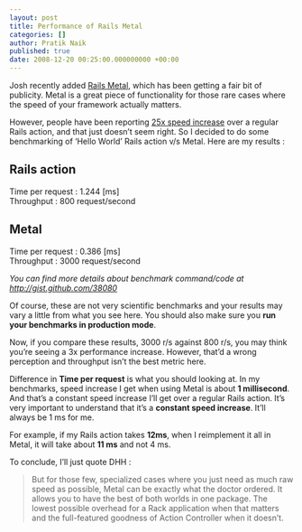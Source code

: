 ```yaml
---
layout: post
title: Performance of Rails Metal
categories: []
author: Pratik Naik
published: true
date: 2008-12-20 00:25:00.000000000 +00:00
---
```

<p>Josh recently added <a href="https://rubyonrails.org/2008/12/17/introducing-rails-metal">Rails Metal</a>, which has been getting a fair bit of publicity. Metal is a great piece of functionality for those rare cases where the speed of your framework actually matters.</p>
<p>However, people have been reporting <a href="http://www.infoq.com/news/2008/12/rails-metal">25x speed increase</a> over a regular Rails action, and that just doesn&#8217;t seem right. So I decided to do some benchmarking of &#8216;Hello World&#8217; Rails action v/s Metal. Here are my results :</p>
<h2>Rails action</h2>
<filter:code>Time per request : 1.244 [ms]<br />
Throughput : 800 request/second</filter:code>
<h2>Metal</h2>
<filter:code>Time per request : 0.386 [ms]<br />
Throughput : 3000 request/second</filter:code>
<p><i>You can find more details about benchmark command/code at <a href="http://gist.github.com/38080">http://gist.github.com/38080</a></i></p>
<p>Of course, these are not very scientific benchmarks and your results may vary a little from what you see here. You should also make sure you <strong>run your benchmarks in production mode</strong>.</p>
<p>Now, if you compare these results, 3000 r/s against 800 r/s, you may think you&#8217;re seeing a 3x performance increase. However, that&#8217;d a wrong perception and throughput isn&#8217;t the best metric here.</p>
<p>Difference in <strong>Time per request</strong> is what you should looking at. In my benchmarks, speed increase I get when using Metal is about <strong>1 millisecond</strong>. And that&#8217;s a constant speed increase I&#8217;ll get over a regular Rails action. It&#8217;s very important to understand that it&#8217;s a <strong>constant speed increase</strong>. It&#8217;ll always be 1 ms for me.</p>
<p>For example, if my Rails action takes <strong>12ms</strong>, when I reimplement it all in Metal, it will take about <strong>11 ms</strong> and not 4 ms.</p>
<p>To conclude, I&#8217;ll just quote <span class="caps">DHH</span> :</p>
<blockquote>
<p>But for those few, specialized cases where you just need as much raw speed as possible, Metal can be exactly what the doctor ordered. It allows you to have the best of both worlds in one package. The lowest possible overhead for a Rack application when that matters and the full-featured goodness of Action Controller when it doesn’t.</p>
</blockquote>